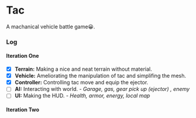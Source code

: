 # Tac
A machanical vehicle battle game:grinning:.

### Log
#### Iteration One
- [x] **Terrain:** Making a nice and neat terrain without material.
- [x] **Vehicle:** Ameliorating the manipulation of tac and simplifing the mesh.
- [x] **Controller:** Controlling tac move and equip the ejector.
- [ ] **AI:** Interacting with world. - *Garage, gas, gear pick up (ejector) , enemy*
- [ ] **UI:** Making the HUD. - *Health, armor, energy, local map*

#### Iteration Two
